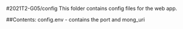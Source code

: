 #2021T2-G05/config
This folder contains config files for the web app.

##Contents:
config.env - contains the port and mong_uri
